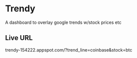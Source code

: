 Trendy
======

A dashboard to overlay google trends w/stock prices etc

Live URL
-----------
trendy-154222.appspot.com/?trend_line=coinbase&stock=btc